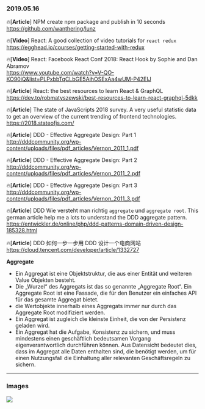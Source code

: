 ### 2019.05.16

🔥[**Article**] NPM create npm package and publish in 10 seconds <br>
<https://github.com/wanthering/lunz>

🔥[**Video**] React: A good collection of video tutorials for `react redux` <br>
<https://egghead.io/courses/getting-started-with-redux>

🔥[**Video**] React: Facebook React Conf 2018: React Hook by Sophie and Dan Abramov <br>
<https://www.youtube.com/watch?v=V-QO-KO90iQ&list=PLPxbbTqCLbGE5AihOSExAa4wUM-P42EIJ>

🔥[**Article**] React: the best resources to learn React & GraphQL <br>
<https://dev.to/robmatyszewski/best-resources-to-learn-react-graphql-5dkk>

🔥[**Article**] The state of JavaScripts 2018 survey. A very useful statistic data to get an overview of the current trending of frontend technologies. <br>
<https://2018.stateofjs.com/>

🔥[**Article**] DDD - Effective Aggregate Design: Part 1 <br>
<http://dddcommunity.org/wp-content/uploads/files/pdf_articles/Vernon_2011_1.pdf>

🔥[**Article**] DDD - Effective Aggregate Design: Part 2 <br>
<http://dddcommunity.org/wp-content/uploads/files/pdf_articles/Vernon_2011_2.pdf>

🔥[**Article**] DDD - Effective Aggregate Design: Part 3<br>
<http://dddcommunity.org/wp-content/uploads/files/pdf_articles/Vernon_2011_3.pdf>

🔥[**Article**] DDD Wie versteht man richtig `aggregate` und `aggregate root`. This german article help me a lots to understand the DDD aggregate pattern.<br>
<https://entwickler.de/online/php/ddd-patterns-domain-driven-design-185328.html>

🔥[**Article**] DDD 如何一步一步用 DDD 设计一个电商网站 <br>
<https://cloud.tencent.com/developer/article/1332727>

**Aggregate**

- Ein Aggregat ist eine Objektstruktur, die aus einer Entität und weiteren Value Objekten besteht.
- Die „Wurzel“ des Aggregats ist das so genannte „Aggregate Root“. Ein Aggregate Root ist eine Fassade, die für den Benutzer ein einfaches API für das gesamte Aggregat bietet.
- die Wertobjekte innerhalb eines Aggregats immer nur durch das Aggregate Root modifiziert werden.
- Ein Aggregat ist zugleich die kleinste Einheit, die von der Persistenz geladen wird.
- Ein Aggregat hat die Aufgabe, Konsistenz zu sichern, und muss mindestens einen geschäftlich bedeutsamen Vorgang eigenverantwortlich durchführen können. Aus Datensicht bedeutet dies, dass im Aggregat alle Daten enthalten sind, die benötigt werden, um für einen Nutzungsfall die Einhaltung aller relevanten Geschäftsregeln zu sichern.

<hr>

### Images

![](https://images.unsplash.com/photo-1535365860506-d8b700079e59?ixlib=rb-1.2.1&ixid=eyJhcHBfaWQiOjEyMDd9&auto=format&fit=crop&w=1718&q=80)
